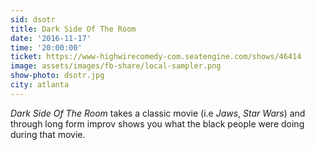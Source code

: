 ```yaml
---
sid: dsotr
title: Dark Side Of The Room
date: '2016-11-17'
time: '20:00:00'
ticket: https://www-highwirecomedy-com.seatengine.com/shows/46414
image: assets/images/fb-share/local-sampler.png
show-photo: dsotr.jpg
city: atlanta
---
```

*Dark Side Of The Room* takes a classic movie (i.e *Jaws*, *Star Wars*) and through long form improv shows you what the black people were doing during that movie.
